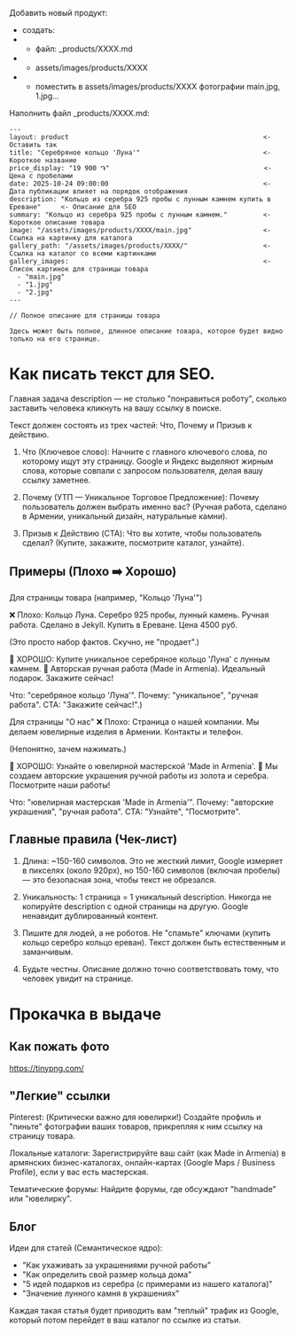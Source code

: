Добавить новый продукт:
- создать:
- - файл: _products/XXXX.md
- - assets/images/products/XXXX
- - поместить в assets/images/products/XXXX фотографии main.jpg, 1.jpg...

Наполнить файл _products/XXXX.md:
```
---
layout: product                                                 <- Оставить так
title: "Серебряное кольцо 'Луна'"                               <- Короткое название
price_display: "19 900 ֏"                                       <- Цена с пробелами
date: 2025-10-24 09:00:00                                       <- Дата публикации влияет на порядок отображения
description: "Кольцо из серебра 925 пробы с лунным камнем купить в Ереване"     <- Описание для SEO
summary: "Кольцо из серебра 925 пробы с лунным камнем."         <- Короткое описание товара
image: "/assets/images/products/XXXX/main.jpg"                  <- Ссылка на картинку для каталога
gallery_path: "/assets/images/products/XXXX/"                   <- Ссылка на каталог со всеми картинками
gallery_images:                                                 <- Список картинок для страницы товара
  - "main.jpg"
  - "1.jpg"
  - "2.jpg"
---

// Полное описание для страницы товара

Здесь может быть полное, длинное описание товара, которое будет видно только на его странице.
```

# Как писать текст для SEO.
Главная задача description — не столько "понравиться роботу",
сколько заставить человека кликнуть на вашу ссылку в поиске.

Текст должен состоять из трех частей: Что, Почему и Призыв к действию.

1) Что (Ключевое слово): Начните с главного ключевого слова, по которому
ищут эту страницу. Google и Яндекс выделяют жирным слова, которые совпали
с запросом пользователя, делая вашу ссылку заметнее.

2) Почему (УТП — Уникальное Торговое Предложение): Почему пользователь
должен выбрать именно вас? (Ручная работа, сделано в Армении, уникальный
дизайн, натуральные камни).

3) Призыв к Действию (CTA): Что вы хотите, чтобы пользователь сделал?
(Купите, закажите, посмотрите каталог, узнайте).

## Примеры (Плохо ➡️ Хорошо)
Для страницы товара (например, "Кольцо 'Луна'")

❌ Плохо: Кольцо Луна. Серебро 925 пробы, лунный камень. Ручная работа.
Сделано в Jekyll. Купить в Ереване. Цена 4500 руб.

(Это просто набор фактов. Скучно, не "продает".)

🎯 ХОРОШO: Купите уникальное серебряное кольцо 'Луна' с лунным камнем.
🌙 Авторская ручная работа (Made in Armenia). Идеальный подарок. Закажите сейчас!

Что: "серебряное кольцо 'Луна'".
Почему: "уникальное", "ручная работа".
CTA: "Закажите сейчас!".)

Для страницы "О нас"
❌ Плохо: Страница о нашей компании. Мы делаем ювелирные изделия в Армении.
Контакты и телефон.

(Непонятно, зачем нажимать.)

🎯 ХОРОШO: Узнайте о ювелирной мастерской 'Made in Armenia'. 💎 Мы создаем авторские
украшения ручной работы из золота и серебра. Посмотрите наши работы!

Что: "ювелирная мастерская 'Made in Armenia'".
Почему: "авторские украшения", "ручная работа".
CTA: "Узнайте", "Посмотрите".

## Главные правила (Чек-лист)
1) Длина: ~150-160 символов. Это не жесткий лимит, Google измеряет в пикселях (около 920px),
но 150-160 символов (включая пробелы) — это безопасная зона, чтобы текст не обрезался.

2) Уникальность: 1 страница = 1 уникальный description. Никогда не копируйте description
с одной страницы на другую. Google ненавидит дублированный контент.

3) Пишите для людей, а не роботов. Не "спамьте" ключами (купить кольцо серебро кольцо ереван).
Текст должен быть естественным и заманчивым.

4) Будьте честны. Описание должно точно соответствовать тому, что человек увидит на странице.

# Прокачка в выдаче
## Как пожать фото
https://tinypng.com/

## "Легкие" ссылки
Pinterest: (Критически важно для ювелирки!) Создайте профиль и "пиньте" фотографии ваших товаров,
прикрепляя к ним ссылку на страницу товара.

Локальные каталоги: Зарегистрируйте ваш сайт (как Made in Armenia) в армянских бизнес-каталогах,
онлайн-картах (Google Maps / Business Profile), если у вас есть мастерская.

Тематические форумы: Найдите форумы, где обсуждают "handmade" или "ювелирку".

## Блог
Идеи для статей (Семантическое ядро):
- "Как ухаживать за украшениями ручной работы"
- "Как определить свой размер кольца дома"
- "5 идей подарков из серебра (с примерами из нашего каталога)"
- "Значение лунного камня в украшениях"

Каждая такая статья будет приводить вам "теплый" трафик из Google, который потом перейдет
в ваш каталог по ссылке из статьи.